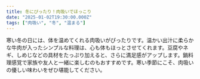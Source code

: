 ```yaml
---
title: 冬にぴったり！肉吸いでほっこり
date: "2025-01-02T19:30:00.000Z"
tags: ["肉吸い", "冬", "温まる"]
---
```


寒い冬の日には、体を温めてくれる肉吸いがぴったりです。温かい出汁に柔らかな牛肉が入ったシンプルな料理は、心も体もほっとさせてくれます。豆腐やネギ、しめじなどの具材をたっぷり加えると、さらに満足感がアップします。鍋料理感覚で家族や友人と一緒に楽しむのもおすすめです。寒い季節にこそ、肉吸いの優しい味わいをぜひ堪能してください。
